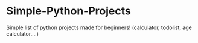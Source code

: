 # Simple-Python-Projects
Simple list of python projects made for beginners! (calculator, todolist, age calculator....)
